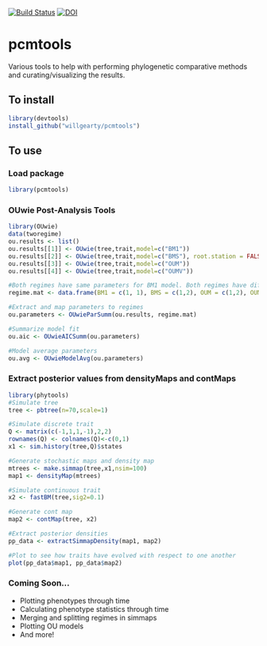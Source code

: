 [![Build Status](https://travis-ci.com/willgearty/pcmtools.svg?branch=master)](https://travis-ci.com/willgearty/pcmtools)
[![DOI](https://zenodo.org/badge/213449197.svg)](https://zenodo.org/badge/latestdoi/213449197)

# pcmtools
Various tools to help with performing phylogenetic comparative methods and curating/visualizing the results.

## To install
```r
library(devtools)
install_github("willgearty/pcmtools")
```

## To use

### Load package
```r
library(pcmtools)
```

### OUwie Post-Analysis Tools
```r
library(OUwie)
data(tworegime)
ou.results <- list()
ou.results[[1]] <- OUwie(tree,trait,model=c("BM1"))
ou.results[[2]] <- OUwie(tree,trait,model=c("BMS"), root.station = FALSE)
ou.results[[3]] <- OUwie(tree,trait,model=c("OUM"))
ou.results[[4]] <- OUwie(tree,trait,model=c("OUMV"))

#Both regimes have same parameters for BM1 model. Both regimes have different parameters for other models.
regime.mat <- data.frame(BM1 = c(1, 1), BMS = c(1,2), OUM = c(1,2), OUMV = c(1,2), row.names = c(1,2))

#Extract and map parameters to regimes
ou.parameters <- OUwieParSumm(ou.results, regime.mat)

#Summarize model fit
ou.aic <- OUwieAICSumm(ou.parameters)

#Model average parameters
ou.avg <- OUwieModelAvg(ou.parameters)
```

### Extract posterior values from densityMaps and contMaps
```r
library(phytools)
#Simulate tree
tree <- pbtree(n=70,scale=1)

#Simulate discrete trait
Q <- matrix(c(-1,1,1,-1),2,2)
rownames(Q) <- colnames(Q)<-c(0,1)
x1 <- sim.history(tree,Q)$states

#Generate stochastic maps and density map
mtrees <- make.simmap(tree,x1,nsim=100)
map1 <- densityMap(mtrees)

#Simulate continuous trait
x2 <- fastBM(tree,sig2=0.1)

#Generate cont map
map2 <- contMap(tree, x2)

#Extract posterior densities
pp_data <- extractSimmapDensity(map1, map2)

#Plot to see how traits have evolved with respect to one another
plot(pp_data$map1, pp_data$map2)
```

### Coming Soon...
- Plotting phenotypes through time
- Calculating phenotype statistics through time
- Merging and splitting regimes in simmaps
- Plotting OU models
- And more!

